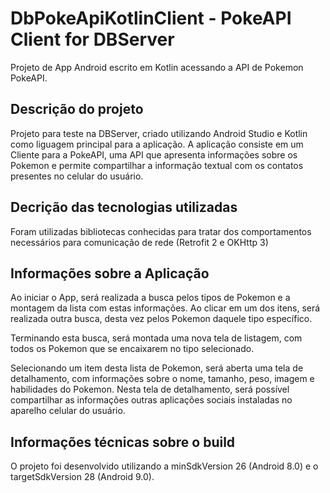 # DbPokeApiKotlinClient - PokeAPI Client for DBServer
Projeto de App Android escrito em Kotlin acessando a API de Pokemon PokeAPI.

## Descrição do projeto
Projeto para teste na DBServer, criado utilizando Android Studio e Kotlin como liguagem principal para a aplicação.
A aplicação consiste em um Cliente para a PokeAPI, uma API que apresenta informações sobre os Pokemon e permite compartilhar a informação textual com os contatos presentes no celular do usuário.

## Decrição das tecnologias utilizadas
Foram utilizadas bibliotecas conhecidas para tratar dos comportamentos necessários para comunicação de rede (Retrofit 2 e OKHttp 3)

## Informações sobre a Aplicação
Ao iniciar o App, será realizada a busca pelos tipos de Pokemon e a montagem da lista com estas informações. Ao clicar em um dos itens, será realizada outra busca, desta vez pelos Pokemon daquele tipo específico.

Terminando esta busca, será montada uma nova tela de listagem, com todos os Pokemon que se encaixarem no tipo selecionado.

Selecionando um item desta lista de Pokemon, será aberta uma tela de detalhamento, com informações sobre o nome, tamanho, peso, imagem e habilidades do Pokemon. Nesta tela de detalhamento, será possível compartilhar as informações outras aplicações sociais instaladas no aparelho celular do usuário.

## Informações técnicas sobre o build
O projeto foi desenvolvido utilizando a minSdkVersion 26 (Android 8.0) e o targetSdkVersion 28 (Android 9.0).
